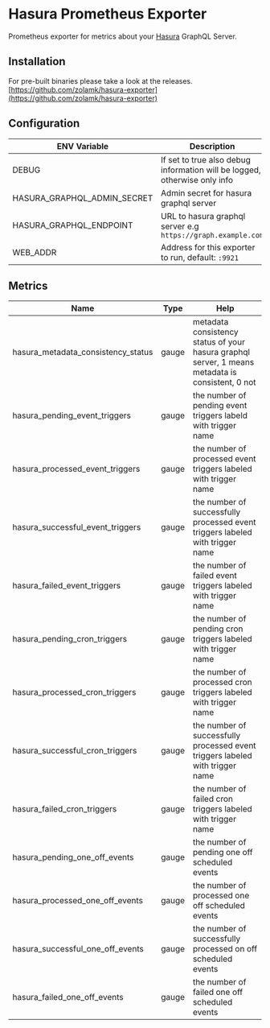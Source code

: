 # Hasura Prometheus Exporter

Prometheus exporter for metrics about your [Hasura](https://hasura.io) GraphQL Server.

## Installation

For pre-built binaries please take a look at the releases.
[https://github.com/zolamk/hasura-exporter](https://github.com/zolamk/hasura-exporter)

## Configuration

| ENV Variable                | Description                                                               |
| --------------------------- | ------------------------------------------------------------------------- |
| DEBUG                       | If set to true also debug information will be logged, otherwise only info |
| HASURA_GRAPHQL_ADMIN_SECRET | Admin secret for hasura graphql server                                    |
| HASURA_GRAPHQL_ENDPOINT     | URL to hasura graphql server e.g `https://graph.example.com`              |
| WEB_ADDR                    | Address for this exporter to run, default: `:9921`                        |


## Metrics

| Name                               | Type  | Help                                                                                             |
| ---------------------------------- | ----- | ------------------------------------------------------------------------------------------------ |
| hasura_metadata_consistency_status | gauge | metadata consistency status of your hasura graphql server, 1 means metadata is consistent, 0 not |
| hasura_pending_event_triggers      | gauge | the number of pending event triggers labeld with trigger name                                    |
| hasura_processed_event_triggers    | gauge | the number of processed event triggers labeled with trigger name                                 |
| hasura_successful_event_triggers   | gauge | the number of successfully processed event triggers labeled with trigger name                    |
| hasura_failed_event_triggers       | gauge | the number of failed event triggers labeled with trigger name                                    |
| hasura_pending_cron_triggers       | gauge | the number of pending cron triggers labeled with trigger name                                    |
| hasura_processed_cron_triggers     | gauge | the number of processed cron triggers labeled with trigger name                                  |
| hasura_successful_cron_triggers    | gauge | the number of successfully processed event triggers labeled with trigger name                    |
| hasura_failed_cron_triggers        | gauge | the number of failed cron triggers labeled with trigger name                                     |
| hasura_pending_one_off_events      | gauge | the number of pending one off scheduled events                                                   |
| hasura_processed_one_off_events    | gauge | the number of processed one off scheduled events                                                 |
| hasura_successful_one_off_events   | gauge | the number of successfully processed on off scheduled events                                     |
| hasura_failed_one_off_events       | gauge | the number of failed one off scheduled events                                                    |